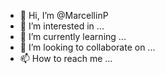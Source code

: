 - 👋 Hi, I’m @MarcellinP
- 👀 I’m interested in ...
- 🌱 I’m currently learning ...
- 💞️ I’m looking to collaborate on ...
- 📫 How to reach me ...

<!---
MarcellinP/MarcellinP is a ✨ special ✨ repository because its `README.md` (this file) appears on your GitHub profile.
You can click the Preview link to take a look at your changes.
--->
